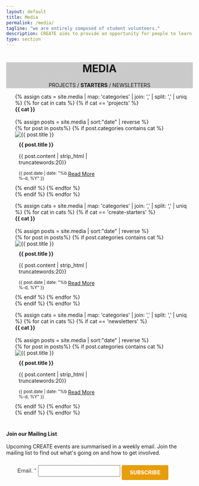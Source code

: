 ```yaml
---
layout: default
title: Media
permalink: /media/
tagline: "we are entirely composed of student volunteers."
description: CREATE aims to provide an opportunity for people to learn practical skills in engineering, invention and design, and collaborate on ideas and projects.
type: section
---
```


<style type="text/css">
	.team-cover {
		background-image: linear-gradient( rgba(0, 0, 0, 0.2), rgba(0, 0, 0, 0.2)), url(/images/Cover/team-1.jpg);
	}
</style>

<div class="jumbotron general-cover team-cover">
	<div class="wrapper">
		<center>
			<h1>
				<b>MEDIA</b>
			</h1>
			<span>PROJECTS /
				<b>STARTERS</b> / NEWSLETTERS</span>
		</center>
	</div>
</div>

<div class="wrapper">
	<ul class="post-list">
		{% assign cats = site.media | map: 'categories' | join: ',' | split: ',' | uniq %} {% for cat in cats %} {% if cat == 'projects'
		%}
		<div class="postBody">
			<div class="manual-post">
				<div class="manual manual-title" id="{{ cat }}">
					<strong>{{ cat }}</strong>
				</div>
			</div>
			<br> {% assign posts = site.media | sort:"date" | reverse %}
			<div class="product-pod">
				{% for post in posts%} {% if post.categories contains cat %}
				<div class="card" style="width: 225px; height: auto;">
					<img class="card-img-top" src="{{ post.image }}" alt="{{ post.title }}" />
					<div class="card-block" style="padding: 10px;">
						<b class="card-title">{{ post.title }}</b>
						<p class="card-text">{{ post.content | strip_html | truncatewords:20}}</p>
						<a style="float:right" href="{{ site.baseurl }}{{ post.url }}" class="btn btn-secondary">Read More</a>
						<small style="float:left, position: absolute;">{{ post.date | date: "%b %-d, %Y" }}</small>
					</div>
				</div>
				{% endif %} {% endfor %}
			</div>
		</div>
		{% endif %} {% endfor %}
	</ul>
	<ul class="post-list">
		{% assign cats = site.media | map: 'categories' | join: ',' | split: ',' | uniq %} {% for cat in cats %} {% if cat == 'create-starters'
		%}
		<div class="postBody">
			<div class="manual-post">
				<div class="manual manual-title" id="{{ cat }}">
					<strong>{{ cat }}</strong>
				</div>
			</div>
			<br> {% assign posts = site.media | sort:"date" | reverse %}
			<div class="product-pod">
				{% for post in posts%} {% if post.categories contains cat %}
				<div class="card" style="width: 225px; height: auto;">
					<img class="card-img-top" src="{{ post.image }}" alt="{{ post.title }}" />
					<div class="card-block" style="padding: 10px;">
						<b class="card-title">{{ post.title }}</b>
						<p class="card-text">{{ post.content | strip_html | truncatewords:20}}</p>
						<a style="float:right" href="{{ site.baseurl }}{{ post.url }}" class="btn btn-secondary">Read More</a>
						<small style="float:left, position: absolute;">{{ post.date | date: "%b %-d, %Y" }}</small>
					</div>
				</div>
				{% endif %} {% endfor %}
			</div>
		</div>
		{% endif %} {% endfor %}
	</ul>
	<ul class="post-list">
		{% assign cats = site.media | map: 'categories' | join: ',' | split: ',' | uniq %} {% for cat in cats %} {% if cat == 'newsletters'
		%}
		<div class="postBody">
			<div class="manual-post">
				<div class="manual manual-title" id="{{ cat }}">
					<strong>{{ cat }}</strong>
				</div>
			</div>
			<br> {% assign posts = site.media | sort:"date" | reverse %}
			<div class="product-pod">
				{% for post in posts%} {% if post.categories contains cat %}
				<div class="card" style="width: 225px; height: auto;">
					<img class="card-img-top" src="{{ post.image }}" alt="{{ post.title }}">
					<div class="card-block" style="padding: 10px;">
						<b class="card-title">{{ post.title }}</b>
						<p class="card-text">{{ post.content | strip_html | truncatewords:20}}</p>
						<a style="float:right" href="{{ site.baseurl }}{{ post.url }}" class="btn btn-secondary">Read More</a>
						<small style="float:left, position: absolute;">{{ post.date | date: "%b %-d, %Y" }}</small>
					</div>
				</div>
				{% endif %} {% endfor %}
			</div>
		</div>
		{% endif %} {% endfor %}
	</ul>
</div>
<div style="margin-top: 40px;margin-bottom: 40px;">
	<div class="wrapper">
		<div class="manual-post" id="mailing">
			<div class="manual manual-title">
				<i class="fa fa-envelope-o fa-lg" aria-hidden="true"></i>
				<strong>Join our Mailing List</strong>
			</div>
			<br>
			<div class="portfolio-content">
				Upcoming CREATE events are summarised in a weekly email. Join the mailing list to find out what's going on and how to get
				involved.
				<div id="sib_embed_signup" style="padding: 10px;">
					<div class="forms-builder-wrapper" style="position:relative;margin-left: auto;margin-right: auto;">
						<input type="hidden" id="sib_embed_signup_lang" value="en">
						<input type="hidden" id="sib_embed_invalid_email_message" value="That email address is not valid. Please try again.">
						<input type="hidden" name="primary_type" id="primary_type" value="email">
						<div id="sib_loading_gif_area" style="position: absolute;z-index: 9999;display: none;">
							<img src="https://my.sendinblue.com/public/theme/version4/assets/images/loader_sblue.gif" style="display: block;margin-left: auto;margin-right: auto;position: relative;top: 40%;">
						</div>
						<form class="description" id="theform" name="theform" action="https://my.sendinblue.com/users/subscribeembed/js_id/2piuj/id/1"
						  onsubmit="return false;">
							<input type="hidden" name="js_id" id="js_id" value="2piuj">
							<input type="hidden" name="listid" id="listid" value="5">
							<input type="hidden" name="from_url" id="from_url" value="yes">
							<input type="hidden" name="hdn_email_txt" id="hdn_email_txt" value="">
							<div class="sib-container rounded">
								<input type="hidden" name="req_hid" id="req_hid" value="" style="font-size: 13px; font-family: &quot;Trebuchet MS&quot;, Verdana, Tahoma, Geneva, sans-serif;">
								<div class="header" style="padding:0 20px;">
									<h1 class="title editable" data-editfield="newsletter_name" style="font-weight: normal; text-align: left; font-size: 28px; margin-bottom: 2px; padding: 0px; margin-top: 0px; font-family: &quot;Helvetica Neue&quot;, Helvetica, Arial, sans-serif; color: rgb(91, 141, 216); display: none;">Subscribe&nbsp;</h1>
									<h3 id="company-name" style="font-weight: normal; text-align: left; font-size: 25px; margin-bottom: 12px; padding: 0px; margin-top: 0px; font-family: &quot;Helvetica Neue&quot;, Helvetica, Arial, sans-serif; color: rgb(52, 52, 52); display: none;">CREATE</h3>
								</div>
								<div class="description editable" data-editfield="newsletter_description" style="padding: 0px 20px 15px; border-bottom: 1px solid rgb(204, 204, 204); font-family: &quot;Helvetica Neue&quot;, Helvetica, Arial, sans-serif; color: rgb(52, 52, 52); font-size: 15px; display: none;">Never miss out on our amazing workshops, projects and job opportunities.&nbsp;</div>
								<div class="view-messages" style=" margin:5px 0;"> </div>
								<!-- an email as primary -->
								<div class="primary-group email-group forms-builder-group ui-sortable" style="">
									<div class="row mandatory-email" style="padding: 10px 20px; position: relative; font-family: &quot;Helvetica Neue&quot;, Helvetica, Arial, sans-serif; color: rgb(52, 52, 52); font-size: 15px;">
										<div class="lbl-tinyltr" style="clear: both; float: none; font-family: &quot;Helvetica Neue&quot;, Helvetica, Arial, sans-serif;">Email.
											<red style="color:#ff0000;">*</red>
											<input type="text" name="email" id="email" value="" style="padding: 6px 4px; width: 50%; min-width: auto;">
											<button class="button editable " type="submit" data-editfield="subscribe" style="font-family: &quot;Helvetica Neue&quot;, Helvetica, Arial, sans-serif; color: rgb(255, 255, 255); background: rgb(232, 157, 11); display: inline-block; white-space: nowrap; min-height: 40px; margin: 0px 5px 0px 0px; padding: 0px 22px; text-decoration: none; text-transform: uppercase; text-align: center; font-weight: bold; font-style: normal; font-size: 14px; cursor: pointer; border: 0px; border-radius: 4px; vertical-align: top; height: auto; line-height: 150%;">Subscribe</button>
										</div>
									</div>
									<div style="clear:both;"></div>
									<div class="hidden-btns">
										<a class="btn move" href="#">
											<i class="fa fa-arrows"></i>
										</a>
										<br>
										<!--<a class="btn btn-danger delete"  href="#"><i class="fa fa-trash-o fa-inverse"></i></a>-->
									</div>
								</div>
							</div>
							<!-- end of primary -->
							<div class="byline" style="font-family: &quot;Helvetica Neue&quot;, Helvetica, Arial, sans-serif; color: rgb(52, 52, 52); font-weight: bold; font-size: 15px; text-align: center; display: block;">
								<div style="clear:both;"></div>
							</div>
						</form>
					</div>
				</div>
				<script type="text/javascript">
					var sib_prefix = 'sib';
					var sib_dateformat = 'mm-dd-yyyy';
				</script>
				<script type='text/javascript' src='https://my.sendinblue.com/public/theme/version4/assets/js/src/subscribe-validate.js?v=1.0'></script>
				<script type='text/javascript'>
					jQuery.noConflict(true);
				</script>
				<!-- End : SendinBlue Signup Form HTML Code -->
			</div>
		</div>
	</div>
</div>